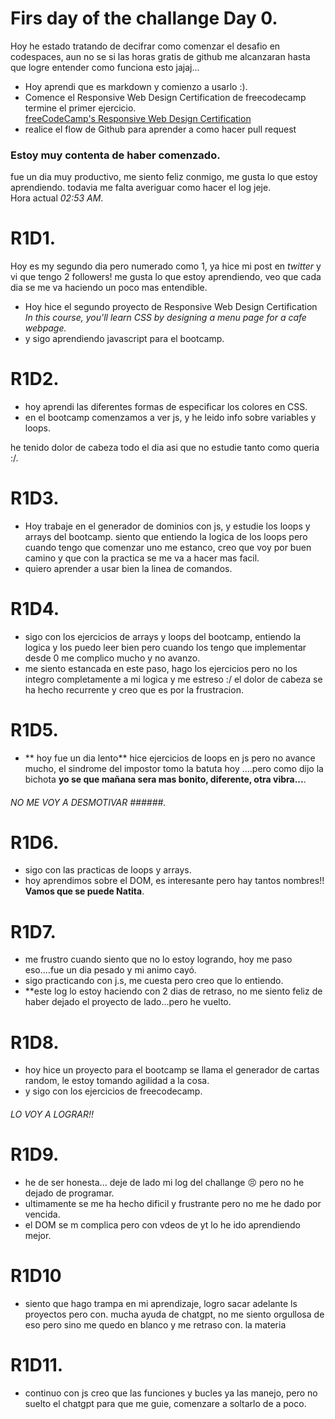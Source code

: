 # Firs day of the challange Day 0. 

Hoy he estado tratando de decifrar como comenzar el desafio en codespaces, aun no se si las horas gratis de github me alcanzaran hasta que logre entender como funciona esto jajaj...  

+ Hoy aprendi que es markdown y comienzo a usarlo :). 
+ Comence el Responsive Web Design Certification de freecodecamp termine el primer ejercicio.  
[freeCodeCamp's Responsive Web Design Certification](https://www.freecodecamp.org/learn/2022/responsive-web-design/)  
+ realice el flow de Github para aprender a como hacer pull request 

### Estoy muy contenta de haber comenzado. 

fue un dia muy productivo, me siento feliz conmigo, me gusta lo que estoy aprendiendo. 
todavia me falta averiguar como hacer el log jeje.  
Hora actual *02:53 AM*. 


# R1D1. 
Hoy es my segundo dia pero numerado como 1, ya hice mi post en *twitter* y vi que tengo 2 followers! me gusta lo que estoy aprendiendo, veo que cada dia se me va haciendo un poco mas entendible.  

+ Hoy hice el segundo proyecto de Responsive Web Design Certification *In this course, you'll learn CSS by designing a menu page for a cafe webpage.*
+ y sigo aprendiendo javascript para el bootcamp. 


# R1D2. 

+ hoy aprendi las diferentes formas de especificar los colores en CSS. 
+ en el bootcamp comenzamos a ver js, y he leido info sobre variables y loops.  

he tenido dolor de cabeza todo el dia asi que no estudie tanto como queria :/. 


# R1D3. 

+ Hoy trabaje en el generador de dominios con js, y estudie los loops y arrays del bootcamp. 
siento que entiendo la logica de los loops pero cuando tengo que comenzar uno me estanco, creo que voy por buen camino y que con la practica se me va a hacer mas facil. 
+ quiero aprender a usar bien la linea de comandos. 


# R1D4. 

+ sigo con los ejercicios de arrays y loops del bootcamp, entiendo la logica y los puedo leer bien pero cuando los tengo que implementar desde 0 me complico mucho y no avanzo.   
+ me siento estancada en este paso, hago los ejercicios pero no los integro completamente a mi logica y me estreso :/ el dolor de cabeza se ha hecho recurrente y creo que es por la frustracion.  


# R1D5. 

+ ** hoy fue un dia lento** hice ejercicios de loops en js pero no avance mucho, el sindrome del impostor tomo la batuta hoy ....pero como dijo la bichota **yo se que mañana sera mas bonito, diferente, otra vibra...**. 

###### NO ME VOY A DESMOTIVAR ######. 


# R1D6. 

+ sigo con las practicas de loops y arrays. 
+ hoy aprendimos sobre el DOM, es interesante pero hay tantos nombres!!  
**Vamos que se puede Natita**. 


# R1D7. 

+ me frustro cuando siento que no lo estoy logrando, hoy me paso eso....fue un dia pesado y mi animo cayó. 
+ sigo practicando con j.s, me cuesta pero creo que lo entiendo. 
+ **este log lo estoy haciendo con 2 dias de retraso, no me siento feliz de haber dejado el proyecto de lado...pero he vuelto. 


# R1D8. 

+ hoy hice un proyecto para el bootcamp se llama el generador de cartas random, le estoy tomando agilidad a la cosa.  
+ y sigo con los ejercicios de freecodecamp. 

###### LO VOY A LOGRAR!!  

# R1D9. 

+ he de ser honesta... deje de lado mi log del challange 😣 pero no he dejado de programar. 
+ ultimamente se me ha hecho dificil y frustrante pero no me he dado por vencida. 
+ el DOM se m complica pero con vdeos de yt lo he ido aprendiendo mejor. 

# R1D10

+ siento que hago trampa en mi aprendizaje, logro sacar adelante ls proyectos pero con. mucha ayuda de chatgpt, no me siento orgullosa de eso pero sino me quedo en blanco y me retraso con. la materia

# R1D11. 

+ continuo con js creo que las funciones y bucles ya las manejo, pero no suelto el chatgpt para que me guie, comenzare a soltarlo de a poco. 






